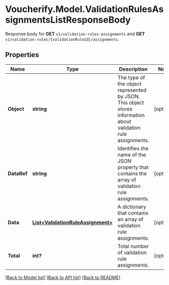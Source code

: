 # Voucherify.Model.ValidationRulesAssignmentsListResponseBody
Response body for **GET** `v1/validation-rules-assignments` and **GET** `v1/validation-rules/{validationRuleId}/assignments`.

## Properties

Name | Type | Description | Notes
------------ | ------------- | ------------- | -------------
**Object** | **string** | The type of the object represented by JSON. This object stores information about validation rule assignments. | [optional] 
**DataRef** | **string** | Identifies the name of the JSON property that contains the array of validation rule assignments. | [optional] 
**Data** | [**List&lt;ValidationRuleAssignment&gt;**](ValidationRuleAssignment.md) | A dictionary that contains an array of validation rule assignments. | [optional] 
**Total** | **int?** | Total number of validation rule assignments. | [optional] 

[[Back to Model list]](../README.md#documentation-for-models) [[Back to API list]](../README.md#documentation-for-api-endpoints) [[Back to README]](../README.md)

